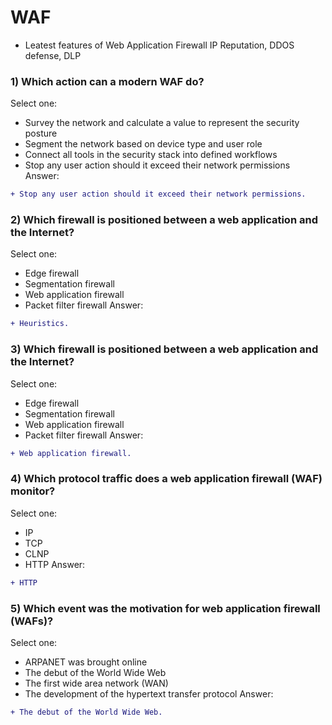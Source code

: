 
# WAF

- Leatest features of Web Application Firewall
IP Reputation, DDOS defense, DLP 


### 1) Which action can a modern WAF do?
Select one:
- Survey the network and calculate a value to represent the security posture
- Segment the network based on device type and user role
- Connect all tools in the security stack into defined workflows
- Stop any user action should it exceed their network permissions
Answer:
```diff
+ Stop any user action should it exceed their network permissions.
```

### 2) Which firewall is positioned between a web application and the Internet?
Select one:
- Edge firewall
- Segmentation firewall
- Web application firewall
- Packet filter firewall
Answer:
```diff
+ Heuristics.
```

### 3) Which firewall is positioned between a web application and the Internet?
Select one:
- Edge firewall
- Segmentation firewall
- Web application firewall
- Packet filter firewall
Answer:
```diff
+ Web application firewall.
```

### 4) Which protocol traffic does a web application firewall (WAF) monitor?
Select one:
- IP
- TCP
- CLNP
- HTTP
Answer:
```diff
+ HTTP
```


### 5) Which event was the motivation for web application firewall (WAFs)?
Select one:
- ARPANET was brought online
- The debut of the World Wide Web
- The first wide area network (WAN)
- The development of the hypertext transfer protocol
Answer:
```diff
+ The debut of the World Wide Web.
```

